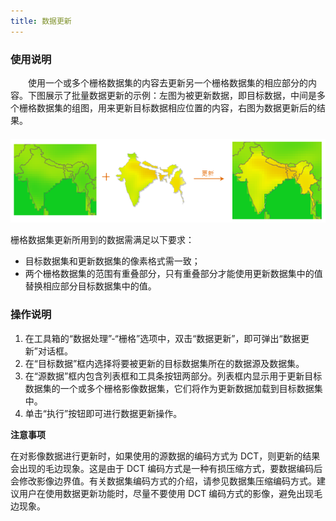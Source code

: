 ```yaml
---
title: 数据更新
---
```

  
### 使用说明  

　　使用一个或多个栅格数据集的内容去更新另一个栅格数据集的相应部分的内容。下图展示了批量数据更新的示例：左图为被更新数据，即目标数据，中间是多个栅格数据集的组图，用来更新目标数据相应位置的内容，右图为数据更新后的结果。  
 　　 ![](img/Append.png)   
   
栅格数据集更新所用到的数据需满足以下要求：  
  
- 目标数据集和更新数据集的像素格式需一致；   
- 两个栅格数据集的范围有重叠部分，只有重叠部分才能使用更新数据集中的值替换相应部分目标数据集中的值。 

### 操作说明

1. 在工具箱的“数据处理”-“栅格”选项中，双击“数据更新”，即可弹出“数据更新”对话框。  
2. 在“目标数据”框内选择将要被更新的目标数据集所在的数据源及数据集。  
3. 在“源数据”框内包含列表框和工具条按钮两部分。列表框内显示用于更新目标数据集的一个或多个栅格影像数据集，它们将作为更新数据加载到目标数据集中。    
4. 单击“执行”按钮即可进行数据更新操作。

**注意事项**  
  
在对影像数据进行更新时，如果使用的源数据的编码方式为 DCT，则更新的结果会出现的毛边现象。这是由于 DCT 编码方式是一种有损压缩方式，要数据编码后会修改影像边界值。有关数据集编码方式的介绍，请参见数据集压缩编码方式。建议用户在使用数据更新功能时，尽量不要使用 DCT 编码方式的影像，避免出现毛边现象。















